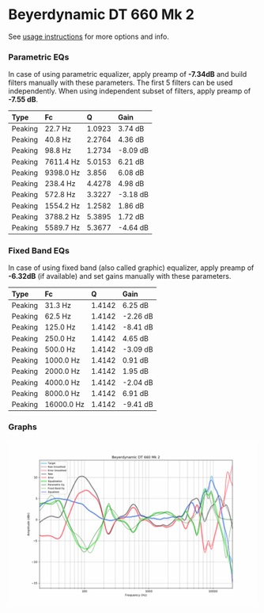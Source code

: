 # Beyerdynamic DT 660 Mk 2
See [usage instructions](https://github.com/jaakkopasanen/AutoEq#usage) for more options and info.

### Parametric EQs
In case of using parametric equalizer, apply preamp of **-7.34dB** and build filters manually
with these parameters. The first 5 filters can be used independently.
When using independent subset of filters, apply preamp of **-7.55 dB**.

| Type    | Fc        |      Q | Gain     |
|:--------|:----------|:-------|:---------|
| Peaking | 22.7 Hz   | 1.0923 | 3.74 dB  |
| Peaking | 40.8 Hz   | 2.2764 | 4.36 dB  |
| Peaking | 98.8 Hz   | 1.2734 | -8.09 dB |
| Peaking | 7611.4 Hz | 5.0153 | 6.21 dB  |
| Peaking | 9398.0 Hz | 3.856  | 6.08 dB  |
| Peaking | 238.4 Hz  | 4.4278 | 4.98 dB  |
| Peaking | 572.8 Hz  | 3.3227 | -3.18 dB |
| Peaking | 1554.2 Hz | 1.2582 | 1.86 dB  |
| Peaking | 3788.2 Hz | 5.3895 | 1.72 dB  |
| Peaking | 5589.7 Hz | 5.3677 | -4.64 dB |

### Fixed Band EQs
In case of using fixed band (also called graphic) equalizer, apply preamp of **-6.32dB**
(if available) and set gains manually with these parameters.

| Type    | Fc         |      Q | Gain     |
|:--------|:-----------|:-------|:---------|
| Peaking | 31.3 Hz    | 1.4142 | 6.25 dB  |
| Peaking | 62.5 Hz    | 1.4142 | -2.26 dB |
| Peaking | 125.0 Hz   | 1.4142 | -8.41 dB |
| Peaking | 250.0 Hz   | 1.4142 | 4.65 dB  |
| Peaking | 500.0 Hz   | 1.4142 | -3.09 dB |
| Peaking | 1000.0 Hz  | 1.4142 | 0.91 dB  |
| Peaking | 2000.0 Hz  | 1.4142 | 1.95 dB  |
| Peaking | 4000.0 Hz  | 1.4142 | -2.04 dB |
| Peaking | 8000.0 Hz  | 1.4142 | 6.91 dB  |
| Peaking | 16000.0 Hz | 1.4142 | -9.41 dB |

### Graphs
![](./Beyerdynamic%20DT%20660%20Mk%202.png)